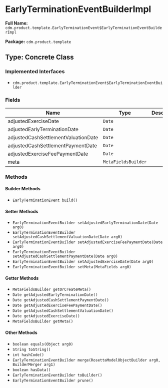 # EarlyTerminationEventBuilderImpl

**Full Name:** `cdm.product.template.EarlyTerminationEvent$EarlyTerminationEventBuilderImpl`

**Package:** `cdm.product.template`

## Type: Concrete Class

### Implemented Interfaces

- `cdm.product.template.EarlyTerminationEvent$EarlyTerminationEventBuilder`

### Fields

| Name | Type | Description |
|------|------|-------------|
| adjustedExerciseDate | `Date` |  |
| adjustedEarlyTerminationDate | `Date` |  |
| adjustedCashSettlementValuationDate | `Date` |  |
| adjustedCashSettlementPaymentDate | `Date` |  |
| adjustedExerciseFeePaymentDate | `Date` |  |
| meta | `MetaFieldsBuilder` |  |

### Methods

#### Builder Methods

- `EarlyTerminationEvent build()`

#### Setter Methods

- `EarlyTerminationEventBuilder setAdjustedEarlyTerminationDate(Date arg0)`
- `EarlyTerminationEventBuilder setAdjustedCashSettlementValuationDate(Date arg0)`
- `EarlyTerminationEventBuilder setAdjustedExerciseFeePaymentDate(Date arg0)`
- `EarlyTerminationEventBuilder setAdjustedCashSettlementPaymentDate(Date arg0)`
- `EarlyTerminationEventBuilder setAdjustedExerciseDate(Date arg0)`
- `EarlyTerminationEventBuilder setMeta(MetaFields arg0)`

#### Getter Methods

- `MetaFieldsBuilder getOrCreateMeta()`
- `Date getAdjustedEarlyTerminationDate()`
- `Date getAdjustedCashSettlementPaymentDate()`
- `Date getAdjustedExerciseFeePaymentDate()`
- `Date getAdjustedCashSettlementValuationDate()`
- `Date getAdjustedExerciseDate()`
- `MetaFieldsBuilder getMeta()`

#### Other Methods

- `boolean equals(Object arg0)`
- `String toString()`
- `int hashCode()`
- `EarlyTerminationEventBuilder merge(RosettaModelObjectBuilder arg0, BuilderMerger arg1)`
- `boolean hasData()`
- `EarlyTerminationEventBuilder toBuilder()`
- `EarlyTerminationEventBuilder prune()`

